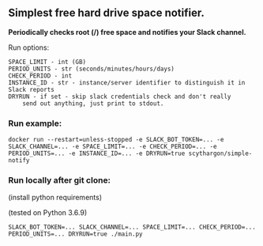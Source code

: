 ## Simplest free hard drive space notifier.

**Periodically checks root (/) free space and notifies your Slack channel.**

Run options:

```
SPACE_LIMIT - int (GB)
PERIOD_UNITS - str (seconds/minutes/hours/days)
CHECK_PERIOD - int
INSTANCE_ID - str - instance/server identifier to distinguish it in Slack reports
DRYRUN - if set - skip slack credentials check and don't really
    send out anything, just print to stdout.
```

### Run example:

`docker run --restart=unless-stopped -e SLACK_BOT_TOKEN=... -e SLACK_CHANNEL=... -e SPACE_LIMIT=... -e CHECK_PERIOD=... -e PERIOD_UNITS=... -e INSTANCE_ID=... -e DRYRUN=true scythargon/simple-notify`

### Run locally after git clone:
(install python requirements)

(tested on Python 3.6.9)

`SLACK_BOT_TOKEN=... SLACK_CHANNEL=... SPACE_LIMIT=... CHECK_PERIOD=... PERIOD_UNITS=... DRYRUN=true ./main.py`


